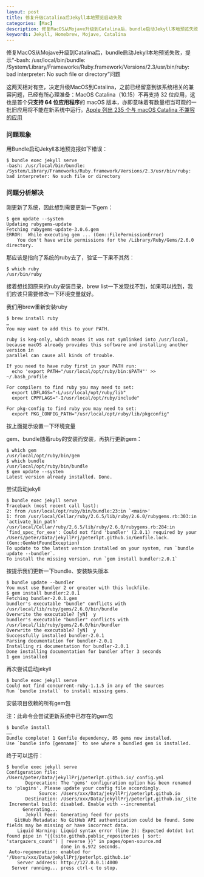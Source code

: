 ```yaml
---
layout: post
title: 修复升级Catalina后Jekyll本地预览启动失败
categories: [Mac]
description: 修复MacOS从Mojave升级到Catalina后，bundle启动Jekyll本地预览失败问题
keywords: Jekyll, Homebrew, Mojave, Catalina
---
```


修复MacOS从Mojave升级到Catalina后，bundle启动Jekyll本地预览失败，提示“-bash: /usr/local/bin/bundle: /System/Library/Frameworks/Ruby.framework/Versions/2.3/usr/bin/ruby: bad interpreter: No such file or directory”问题

这两天相对有空，决定升级MacOS到Catalina，之前已经留意到该系统相关的兼容问题，已经有所心理准备：MacOS Catalina（10.15）不再支持 32 位应用，这也是首个**只支持 64 位应用程序**的 macOS 版本，亦即意味着有数量相当可观的一批旧应用将不能在新系统中运行。[Apple 列出 235 个与 macOS Catalina 不兼容的应用](https://www.oschina.net/news/110544/235-apps-incompatible-with-catalina)

### 问题现象

用Bundle启动Jekyll本地预览报如下错误：

```shell
$ bundle exec jekyll serve
-bash: /usr/local/bin/bundle: /System/Library/Frameworks/Ruby.framework/Versions/2.3/usr/bin/ruby: bad interpreter: No such file or directory
```

### 问题分析解决

刚更新了系统，因此想到需要更新一下gem：

```shell
$ gem update --system
Updating rubygems-update
Fetching rubygems-update-3.0.6.gem
ERROR:  While executing gem ... (Gem::FilePermissionError)
    You don't have write permissions for the /Library/Ruby/Gems/2.6.0 directory.
```

那应该是指向了系统的ruby去了，验证一下果不其然：

```shell
$ which ruby
/usr/bin/ruby
```

接着想找回原来的ruby安装目录，brew list一下发现找不到，如果可以找到，我们应该只需要修改一下环境变量就好。

我们用brew重新安装ruby

```shell
$ brew install ruby
…
You may want to add this to your PATH.

ruby is keg-only, which means it was not symlinked into /usr/local,
because macOS already provides this software and installing another version in
parallel can cause all kinds of trouble.

If you need to have ruby first in your PATH run:
  echo 'export PATH="/usr/local/opt/ruby/bin:$PATH"' >> ~/.bash_profile

For compilers to find ruby you may need to set:
  export LDFLAGS="-L/usr/local/opt/ruby/lib"
  export CPPFLAGS="-I/usr/local/opt/ruby/include"

For pkg-config to find ruby you may need to set:
  export PKG_CONFIG_PATH="/usr/local/opt/ruby/lib/pkgconfig"
```

按上面提示设置一下环境变量

gem、bundle随着ruby的安装而安装，再执行更新gem：

```shell
$ which gem
/usr/local/opt/ruby/bin/gem
$ which bundle
/usr/local/opt/ruby/bin/bundle
$ gem update --system
Latest version already installed. Done.
```

尝试启动jekyll

```shell
$ bundle exec jekyll serve
Traceback (most recent call last):
2: from /usr/local/opt/ruby/bin/bundle:23:in `<main>'
1: from /usr/local/Cellar/ruby/2.6.5/lib/ruby/2.6.0/rubygems.rb:303:in `activate_bin_path'
/usr/local/Cellar/ruby/2.6.5/lib/ruby/2.6.0/rubygems.rb:284:in `find_spec_for_exe': Could not find 'bundler' (2.0.1) required by your /Users/peter/Data/jekyllPrj/peterlpt.github.io/Gemfile.lock. (Gem::GemNotFoundException)
To update to the latest version installed on your system, run `bundle update --bundler`.
To install the missing version, run `gem install bundler:2.0.1`
```

按提示我们更新一下bundle、安装缺失版本

```shell
$ bundle update --bundler
You must use Bundler 2 or greater with this lockfile.
$ gem install bundler:2.0.1
Fetching bundler-2.0.1.gem
bundler's executable "bundle" conflicts with /usr/local/lib/ruby/gems/2.6.0/bin/bundle
Overwrite the executable? [yN]  y
bundler's executable "bundler" conflicts with /usr/local/lib/ruby/gems/2.6.0/bin/bundler
Overwrite the executable? [yN]  y
Successfully installed bundler-2.0.1
Parsing documentation for bundler-2.0.1
Installing ri documentation for bundler-2.0.1
Done installing documentation for bundler after 3 seconds
1 gem installed
```

再次尝试启动jekyll

```shell
$ bundle exec jekyll serve
Could not find concurrent-ruby-1.1.5 in any of the sources
Run `bundle install` to install missing gems.
```

安装项目依赖的所有gem包

注：此命令会尝试更新系统中已存在的gem包

```shell
$ bundle install
……
Bundle complete! 1 Gemfile dependency, 85 gems now installed.
Use `bundle info [gemname]` to see where a bundled gem is installed.
```

终于可以运行：

```shell
$ bundle exec jekyll serve
Configuration file: /Users/peter/Data/jekyllPrj/peterlpt.github.io/_config.yml
       Deprecation: The 'gems' configuration option has been renamed to 'plugins'. Please update your config file accordingly.
            Source: /Users/xxx/Data/jekyllPrj/peterlpt.github.io
       Destination: /Users/xxx/Data/jekyllPrj/peterlpt.github.io/_site
 Incremental build: disabled. Enable with --incremental
      Generating... 
       Jekyll Feed: Generating feed for posts
   GitHub Metadata: No GitHub API authentication could be found. Some fields may be missing or have incorrect data.
    Liquid Warning: Liquid syntax error (line 2): Expected dotdot but found pipe in "{{(site.github.public_repositories | sort: 'stargazers_count') | reverse }}" in pages/open-source.md
                    done in 6.972 seconds.
 Auto-regeneration: enabled for '/Users/xxx/Data/jekyllPrj/peterlpt.github.io'
    Server address: http://127.0.0.1:4000
  Server running... press ctrl-c to stop.
```

